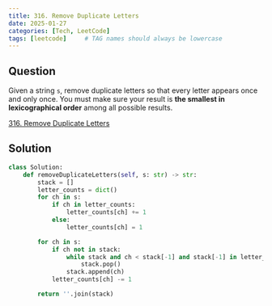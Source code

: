 ```yaml
---
title: 316. Remove Duplicate Letters
date: 2025-01-27
categories: [Tech, LeetCode]
tags: [leetcode]     # TAG names should always be lowercase
---
```


## Question

Given a string `s`, remove duplicate letters so that every letter appears once and only once. You must make sure your result is **the smallest in lexicographical order** among all possible results.

[316. Remove Duplicate Letters](https://leetcode.com/problems/remove-duplicate-letters/description/)

## Solution

```python
class Solution:
    def removeDuplicateLetters(self, s: str) -> str:
        stack = []
        letter_counts = dict()
        for ch in s:
            if ch in letter_counts:
                letter_counts[ch] += 1
            else:
                letter_counts[ch] = 1

        for ch in s:
            if ch not in stack:
                while stack and ch < stack[-1] and stack[-1] in letter_counts and letter_counts[stack[-1]] > 0:
                    stack.pop()
                stack.append(ch)
            letter_counts[ch] -= 1

        return ''.join(stack)

```

